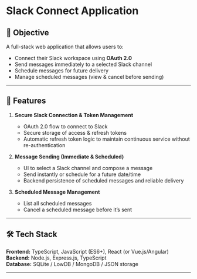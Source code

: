 # Slack Connect Application

## 📌 Objective
A full-stack web application that allows users to:
- Connect their Slack workspace using **OAuth 2.0**
- Send messages immediately to a selected Slack channel
- Schedule messages for future delivery
- Manage scheduled messages (view & cancel before sending)

---

## 🚀 Features
1. **Secure Slack Connection & Token Management**
   - OAuth 2.0 flow to connect to Slack
   - Secure storage of access & refresh tokens
   - Automatic refresh token logic to maintain continuous service without re-authentication

2. **Message Sending (Immediate & Scheduled)**
   - UI to select a Slack channel and compose a message
   - Send instantly or schedule for a future date/time
   - Backend persistence of scheduled messages and reliable delivery

3. **Scheduled Message Management**
   - List all scheduled messages
   - Cancel a scheduled message before it’s sent

---

## 🛠️ Tech Stack
**Frontend:** TypeScript, JavaScript (ES6+), React (or Vue.js/Angular)  
**Backend:** Node.js, Express.js, TypeScript  
**Database:** SQLite / LowDB / MongoDB / JSON storage  

---


